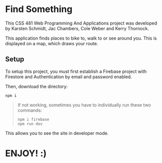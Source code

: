 # Find Something

This CSS 481 Web Programming And Applications project was developed by Karsten Schmidt, Jac Chambers, Cole Weber and Kerry Thornock.

This application finds places to bike to, walk to or see around you. This is displayed on a map, which draws your route. 

## Setup
To setup this project, you must first establish a Firebase project with Firestore and Authentication by email and password enabled.

Then, download the directory: 
```
npm i
```
> If not working, sometimes you have to individually run these two commands:
> ```
> npm i firebase 
> npm run dev
> ```
This allows you to see the site in developer mode.

# ENJOY! :)
